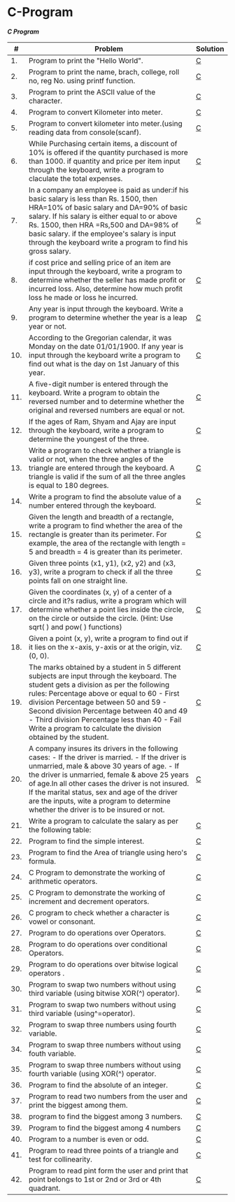 C-Program
=========
***C Program***

| # | Problem | Solution |
|---| ----- | -------- |
|1. |Program to print the "Hello World".| [C](/Hello%20World.c)
|2. |Program to print the name, brach, college, roll no, reg No. using printf function.| [C](/Student%20details.c)
|3. | Program to print the ASCII value of the character.| [C](/ASCII%20Value.c)
|4. |Program to convert Kilometer into meter.| [C](/Convert%20kilometer%20into%20meter.c)
|5. |Program to convert kilometer into meter.(using reading data from console(scanf).| [C](/Convert%20kilometer%20into%20mete%20input.c)
|6. |While Purchasing certain items, a discount of 10% is offered if the quantity purchased is more than 1000. if quantity and price per item input through the keyboard, write a program to claculate the total expenses.| [C](/example%203.1%20luc.c)
|7. |In a company an employee is paid as under:if his basic salary is less than Rs. 1500, then HRA=10% of basic salary and DA=90% of basic salary. If his salary is either equal to or above Rs. 1500, then HRA =Rs,500 and DA=98% of basic salary. if the employee's salary is input through the keyboard write a program to find his gross salary.| [C](/example%203.2%20luc.c)
|8. |if cost  price and selling price of an item are input through the keyboard, write a program to determine whether the seller has made profit or incurred loss. Also, determine how much profit loss he made or loss he incurred.| [C](/Exercise%203%20%5Bc%5D%20(A).c)
|9. |Any year is input through the keyboard. Write a program to determine whether the year is a leap year or not.| [C](/leap%20year%20Exercise%203%20%5Bc%5D%7Bc%7D.c)
|10. |According to the Gregorian calendar, it was Monday on the date 01/01/1900. If any year is input through the keyboard write a program to find out what is the day on 1st January of this year.| [C](/Exercise%203%20%5Bc%5D%20(d).c)
|11. |A five-digit number is entered through the keyboard. Write a program to obtain the reversed number and to determine whether the original and reversed numbers are equal or not.| [C](/reverse%20number%20Exercise%203%20%5Bc%5D%20(e).c)
|12. |If the ages of Ram, Shyam and Ajay are input through the keyboard, write a program to determine the youngest of the three.| [C](/Exercise%203%20%5Bc%5D%20(F).c)
|13. |Write a program to check whether a triangle is valid or not, when the three angles of the triangle are entered through the keyboard. A triangle is valid if the sum of all the three angles is equal to 180 degrees.| [C](/Exercise%203%20%5Bc%5D%20(G).c)
|14. |Write a program to find the absolute value of a number entered through the keyboard.| [C](/Exercise%203%20%5Bc%5D%20(H).c)
|15. |Given the length and breadth of a rectangle, write a program to find whether the area of the rectangle is greater than its perimeter. For example, the area of the rectangle with length = 5 and breadth = 4 is greater than its perimeter.| [C](/Exercise%203%20%5Bc%5D%20(i).c)
|16. |Given three points (x1, y1), (x2, y2) and (x3, y3), write a program to check if all the three points fall on one straight line.| [C](/Exercise%203%20%5Bc%5D%20(J).c)
|17. |Given the coordinates (x, y) of a center of a circle and it?s radius, write a program which will determine whether a point lies inside the circle, on the circle or outside the circle. (Hint: Use sqrt( ) and pow( ) functions)| [C](/Exercise%203%20%5Bc%5D%20(K).c)
|18. |Given a point (x, y), write a program to find out if it lies on the x-axis, y-axis or at the origin, viz. (0, 0).| [C](/Exercise%203%20%5Bc%5D%20(L).c)
|19. |The marks obtained by a student in 5 different subjects are input through the keyboard. The student gets a division as per the following rules: Percentage above or equal to 60 - First division Percentage between 50 and 59 - Second division Percentage between 40 and 49 - Third division Percentage less than 40 - Fail Write a program to calculate the division obtained by the student. | [C](/Example%204.1%20luc.c)
|20. |A company insures its drivers in the following cases: - If the driver is married. - If the driver is unmarried, male & above 30 years of age. - If the driver is unmarried, female & above 25 years of age.In all other cases the driver is not insured. If the marital status, sex and age of the driver are the inputs, wite a program to determine whether the driver is to be insured or not. | [C](/Example%204.2%20luc.c)
|21. | Write a program to calculate the salary as per the following table:| [C](/Example%204.3%20luc.c)
|22. | Program to find the simple interest.| [C](/Simple%20Interst.c)
|23. | Program to find the Area of triangle using  hero's formula.| [C](/hero's%20formula.c)
|24. | C Program to demonstrate the working of arithmetic operators.| [C](/Arthmatic%20operators.c)
|25. | C Program to demonstrate the working of increment and decrement operators.| [C](/Increment%20and%20Decrement%20Operators.C)
|26. | C program to check whether a character is vowel or consonant.| [C](/VOWEL%20OR%20CONSONANT.C)
|27. | Program to do operations over Operators.| [C](/do%20over%20operators.c)
|28. | Program to do operations over conditional Operators.| [C](/do%20over%20conditional%20operators.c)
|29. | Program to do operations over bitwise logical operators .| [C](/do%20operations%20over%20bitwise%20operators.c)
|30. | Program to swap two numbers without using third variable (using bitwise XOR(^) operator).| [C](/swap%20two%20no%2C%20.c)
|31. | Program to swap two numbers without using third variable (using^=operator).| [C](/swap%20two%20no.%20%5E%3D%20operator.c)
|32. | Program to swap three numbers using fourth variable.| [C](/swap%20three%20no.%20using%204th%20var.c)
|34. | Program to  swap three numbers without using fouth variable. |[C](/swap%20three%20no.%20using%204th%20var.c)
|35. | Program to swap three numbers without using fourth variable (using XOR(^) operator.| [C](/swap%20three%20no.%20using%204th%20XOR%5E%20operator.c)
|36. | Program to find the absolute of an integer.| [C](/absoulte%20value%20integer.c)
|37. | Program to read two numbers from the user and print the biggest among them.| [C](/biggest%20no..c)
|38. | program to find the biggest among 3 numbers.| [C](/biggest%20among%203%20no..c)
|39. | Program to find the biggest among 4 numbers |[C](/biggest%20among%204%20no..c)
|40. | Program to a number is even or odd.| [C](/even%20or%20odd.c)
|41. | Program to read three points of a triangle and test for collinearity.| [C](/triangle%20test%20collinerarity.c)
|42. | Program to read pint form the user and print that point belongs to 1st or 2nd or 3rd or 4th quadrant.| [C](/1st%20to%204th%20quardrant.c)

